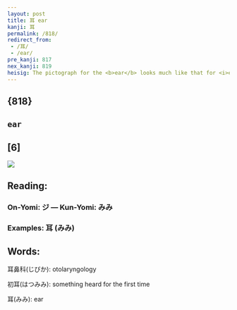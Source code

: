 ```yaml
---
layout: post
title: 耳 ear
kanji: 耳
permalink: /818/
redirect_from:
 - /耳/
 - /ear/
pre_kanji: 817
nex_kanji: 819
heisig: The pictograph for the <b>ear</b> looks much like that for <i>eye</i>, but note how the stroke order gives it a different look.
---
```


## {818}

## `ear`

## [6]

<div class="stroke"><img src="E880B3.png" /></div>

## Reading:

### On-Yomi: ジ &mdash; Kun-Yomi: みみ

### Examples: 耳 (みみ)

## Words:

耳鼻科(じびか): otolaryngology

初耳(はつみみ): something heard for the first time

耳(みみ): ear
